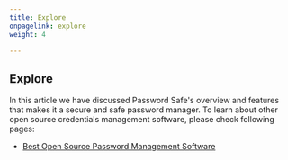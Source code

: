 ```yaml
---
title: Explore
onpagelink: explore
weight: 4

---
```


<a class="anchor" id="explore" name="explore"></a>Explore
-------

In this article we have discussed Password Safe's overview and features that makes it a secure and safe password manager. To learn about other open source credentials management software, please check following pages:

- [Best Open Source Password Management Software](https://products.containerize.com/password-management)
 